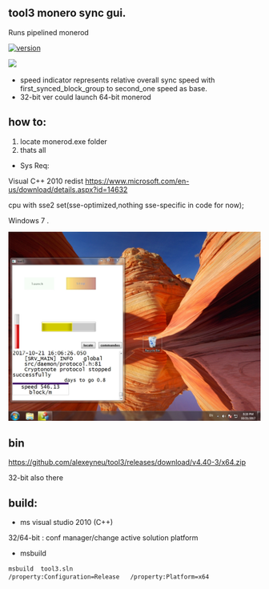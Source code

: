 ## tool3 monero sync gui. 
Runs pipelined monerod
 
[![version](https://img.shields.io/github/tag/alexeyneu/tool3.svg?style=plastic)](https://github.com/alexeyneu/tool3/releases/latest)


 [![ ](https://img.shields.io/coverity/scan/13991.svg)](https://scan.coverity.com/projects/alexeyneu-tool3)


 - speed indicator represents relative overall sync speed with first_synced_block_group to second_one speed as base.
 - 32-bit ver could launch 64-bit monerod     

## how to: 
1. locate monerod.exe folder  
2. thats all


 - Sys Req:
 
Visual C++ 2010 redist 
https://www.microsoft.com/en-us/download/details.aspx?id=14632

 cpu with sse2 set(sse-optimized,nothing sse-specific in code for now);

Windows 7 .



 
![Screen1](/screens/Untitled.jpg)
## bin

https://github.com/alexeyneu/tool3/releases/download/v4.40-3/x64.zip

32-bit also there 



## build:
 - ms visual studio 2010 (C++)


32/64-bit : conf manager/change active solution platform  
 - msbuild
```
msbuild  tool3.sln
/property:Configuration=Release   /property:Platform=x64
```
